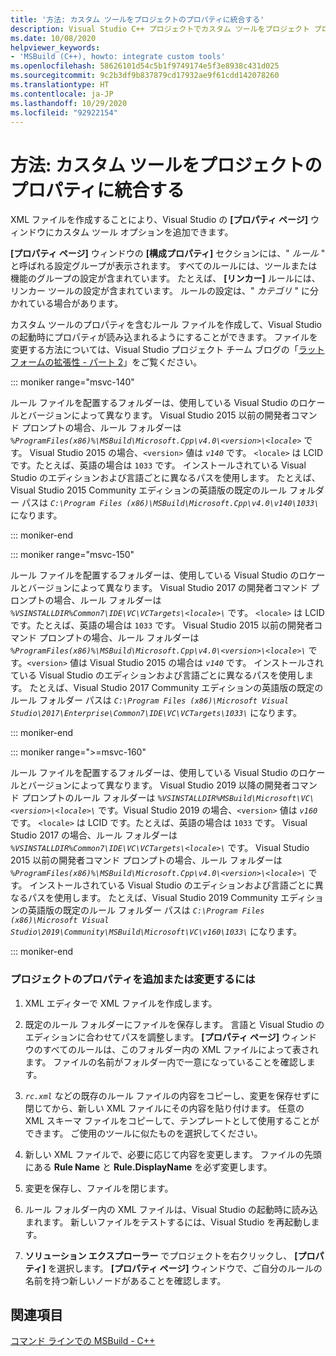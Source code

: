 ```yaml
---
title: '方法: カスタム ツールをプロジェクトのプロパティに統合する'
description: Visual Studio C++ プロジェクトでカスタム ツールをプロジェクト プロパティに統合する方法。
ms.date: 10/08/2020
helpviewer_keywords:
- 'MSBuild (C++), howto: integrate custom tools'
ms.openlocfilehash: 58626101d54c5b1f9749174e5f3e8938c431d025
ms.sourcegitcommit: 9c2b3df9b837879cd17932ae9f61cdd142078260
ms.translationtype: HT
ms.contentlocale: ja-JP
ms.lasthandoff: 10/29/2020
ms.locfileid: "92922154"
---
```

# <a name="how-to-integrate-custom-tools-into-the-project-properties"></a>方法: カスタム ツールをプロジェクトのプロパティに統合する

XML ファイルを作成することにより、Visual Studio の **[プロパティ ページ]** ウィンドウにカスタム ツール オプションを追加できます。

**[プロパティ ページ]** ウィンドウの **[構成プロパティ]** セクションには、" *ルール* " と呼ばれる設定グループが表示されます。 すべてのルールには、ツールまたは機能のグループの設定が含まれています。 たとえば、 **[リンカー]** ルールには、リンカー ツールの設定が含まれています。 ルールの設定は、" *カテゴリ* " に分かれている場合があります。

カスタム ツールのプロパティを含むルール ファイルを作成して、Visual Studio の起動時にプロパティが読み込まれるようにすることができます。 ファイルを変更する方法については、Visual Studio プロジェクト チーム ブログの「[ラットフォームの拡張性 - パート 2](/archive/blogs/vsproject/platform-extensibility-part-2)」をご覧ください。

::: moniker range="msvc-140"

ルール ファイルを配置するフォルダーは、使用している Visual Studio のロケールとバージョンによって異なります。 Visual Studio 2015 以前の開発者コマンド プロンプトの場合、ルール フォルダーは *`%ProgramFiles(x86)%\MSBuild\Microsoft.Cpp\v4.0\<version>\<locale>`* です。 Visual Studio 2015 の場合、`<version>` 値は *`v140`* です。 `<locale>` は LCID です。たとえば、英語の場合は `1033` です。 インストールされている Visual Studio のエディションおよび言語ごとに異なるパスを使用します。 たとえば、Visual Studio 2015 Community エディションの英語版の既定のルール フォルダー パスは *`C:\Program Files (x86)\MSBuild\Microsoft.Cpp\v4.0\v140\1033\`* になります。

::: moniker-end

::: moniker range="msvc-150"

ルール ファイルを配置するフォルダーは、使用している Visual Studio のロケールとバージョンによって異なります。 Visual Studio 2017 の開発者コマンド プロンプトの場合、ルール フォルダーは *`%VSINSTALLDIR%Common7\IDE\VC\VCTargets\<locale>\`* です。 `<locale>` は LCID です。たとえば、英語の場合は `1033` です。 Visual Studio 2015 以前の開発者コマンド プロンプトの場合、ルール フォルダーは *`%ProgramFiles(x86)%\MSBuild\Microsoft.Cpp\v4.0\<version>\<locale>\`* です。`<version>` 値は Visual Studio 2015 の場合は *`v140`* です。 インストールされている Visual Studio のエディションおよび言語ごとに異なるパスを使用します。 たとえば、Visual Studio 2017 Community エディションの英語版の既定のルール フォルダー パスは *`C:\Program Files (x86)\Microsoft Visual Studio\2017\Enterprise\Common7\IDE\VC\VCTargets\1033\`* になります。

::: moniker-end

::: moniker range=">=msvc-160"

ルール ファイルを配置するフォルダーは、使用している Visual Studio のロケールとバージョンによって異なります。 Visual Studio 2019 以降の開発者コマンド プロンプトのルール フォルダーは *`%VSINSTALLDIR%MSBuild\Microsoft\VC\<version>\<locale>\`* です。Visual Studio 2019 の場合、`<version>` 値は *`v160`* です。 `<locale>` は LCID です。たとえば、英語の場合は `1033` です。 Visual Studio 2017 の場合、ルール フォルダーは *`%VSINSTALLDIR%Common7\IDE\VC\VCTargets\<locale>\`* です。 Visual Studio 2015 以前の開発者コマンド プロンプトの場合、ルール フォルダーは *`%ProgramFiles(x86)%\MSBuild\Microsoft.Cpp\v4.0\<version>\<locale>\`* です。 インストールされている Visual Studio のエディションおよび言語ごとに異なるパスを使用します。 たとえば、Visual Studio 2019 Community エディションの英語版の既定のルール フォルダー パスは *`C:\Program Files (x86)\Microsoft Visual Studio\2019\Community\MSBuild\Microsoft\VC\v160\1033\`* になります。

::: moniker-end

### <a name="to-add-or-change-project-properties"></a>プロジェクトのプロパティを追加または変更するには

1. XML エディターで XML ファイルを作成します。

1. 既定のルール フォルダーにファイルを保存します。 言語と Visual Studio のエディションに合わせてパスを調整します。 **[プロパティ ページ]** ウィンドウのすべてのルールは、このフォルダー内の XML ファイルによって表されます。 ファイルの名前がフォルダー内で一意になっていることを確認します。

1. *`rc.xml`* などの既存のルール ファイルの内容をコピーし、変更を保存せずに閉じてから、新しい XML ファイルにその内容を貼り付けます。 任意の XML スキーマ ファイルをコピーして、テンプレートとして使用することができます。 ご使用のツールに似たものを選択してください。

1. 新しい XML ファイルで、必要に応じて内容を変更します。 ファイルの先頭にある **Rule Name** と **Rule.DisplayName** を必ず変更します。

1. 変更を保存し、ファイルを閉じます。

1. ルール フォルダー内の XML ファイルは、Visual Studio の起動時に読み込まれます。 新しいファイルをテストするには、Visual Studio を再起動します。

1. **ソリューション エクスプローラー** でプロジェクトを右クリックし、 **[プロパティ]** を選択します。 **[プロパティ ページ]** ウィンドウで、ご自分のルールの名前を持つ新しいノードがあることを確認します。

## <a name="see-also"></a>関連項目

[コマンド ラインでの MSBuild - C++](msbuild-visual-cpp.md)
